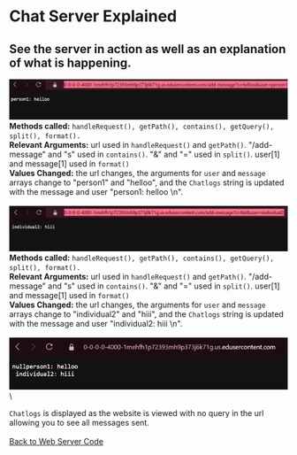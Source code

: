 # Chat Server Explained
See the server in action as well as an explanation of what is happening. 
---
![image](firstPersonTalm)
**Methods called:** `handleRequest(), getPath(), contains(), getQuery(), split(), format().`\
**Relevant Arguments:** url used in `handleRequest()` and  `getPath()`.  "/add-message"  and "s" used in `contains()`. "&" and "=" used in `split()`. user[1] and message[1] used in `format()`\
**Values Changed:** the url changes, the arguments for `user` and `message` arrays change to "person1" and "helloo", and the `Chatlogs` string is updated with the message and user "person1: helloo \n".\
\
![image](2ndtalmer)
**Methods called:** `handleRequest(), getPath(), contains(), getQuery(), split(), format().`\
**Relevant Arguments:** url used in `handleRequest()` and  `getPath()`.  "/add-message"  and "s" used in `contains()`. "&" and "=" used in `split()`. user[1] and message[1] used in `format()`\
**Values Changed:** the url changes, the arguments for `user` and `message` arrays change to "individual2" and "hiii", and the `Chatlogs` string is updated with the message and user "individual2: hiii \n".\
\
![image](finalchat)\

`Chatlogs` is displayed as the website is viewed with no query in the url allowing you to see all messages sent.\
\
[Back to Web Server Code](chatServer.md)
